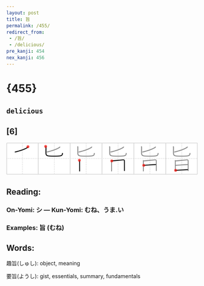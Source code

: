 ```yaml
---
layout: post
title: 旨
permalink: /455/
redirect_from:
 - /旨/
 - /delicious/
pre_kanji: 454
nex_kanji: 456
---
```


# {455}

## `delicious`

## [6]

<div class="stroke"><img src="../images/E697A8.png" /></div>

## Reading:

### On-Yomi: シ &mdash; Kun-Yomi: むね、うま.い

### Examples: 旨 (むね)

## Words:

趣旨(しゅし): object, meaning

要旨(ようし): gist, essentials, summary, fundamentals
